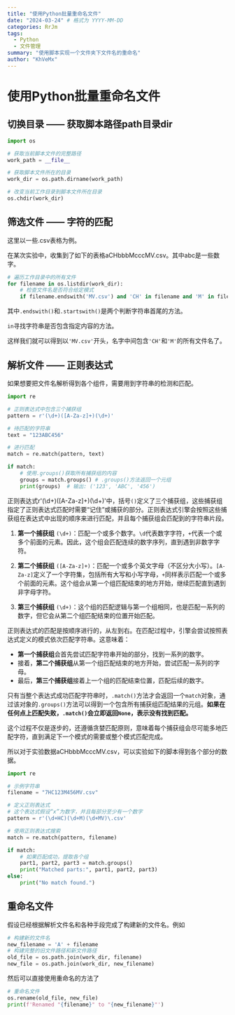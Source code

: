 ```yaml
---
title: "使用Python批量重命名文件"
date: "2024-03-24" # 格式为 YYYY-MM-DD
categories: RrJm
tags:
  - Python
  - 文件管理
summary: "使用脚本实现一个文件夹下文件名的重命名"
author: "KhVeMx"
---
```


# 使用Python批量重命名文件

## 切换目录 —— 获取脚本路径path目录dir

``` py
import os

# 获取当前脚本文件的完整路径
work_path = __file__

# 获取脚本文件所在的目录
work_dir = os.path.dirname(work_path)

# 改变当前工作目录到脚本文件所在目录
os.chdir(work_dir)
```

## 筛选文件 —— 字符的匹配
这里以一些.csv表格为例。

在某次实验中，收集到了如下的表格aCHbbbMcccMV.csv。其中abc是一些数字。

``` py
# 遍历工作目录中的所有文件
for filename in os.listdir(work_dir):
    # 检查文件名是否符合给定模式
    if filename.endswith('MV.csv') and 'CH' in filename and 'M' in filename:
```

其中`.endswith()`和`.startswith()`是两个判断字符串首尾的方法。

`in`寻找字符串是否包含指定内容的方法。

这样我们就可以得到以`'MV.csv'`开头，名字中间包含`'CH'`和`'M'`的所有文件名了。


## 解析文件 —— 正则表达式
如果想要把文件名解析得到各个组件，需要用到字符串的检测和匹配。

``` py
import re

# 正则表达式中包含三个捕获组
pattern = r'(\d+)([A-Za-z]+)(\d+)'

# 待匹配的字符串
text = "123ABC456"

# 进行匹配
match = re.match(pattern, text)

if match:
    # 使用.groups()获取所有捕获组的内容
    groups = match.groups() # .groups()方法返回一个元组
    print(groups)  # 输出: ('123', 'ABC', '456')

```

正则表达式r'(\d+)([A-Za-z]+)(\d+)'中，括号`()`定义了三个捕获组，这些捕获组指定了正则表达式匹配时需要“记住”或捕获的部分。正则表达式引擎会按照这些捕获组在表达式中出现的顺序来进行匹配，并且每个捕获组会匹配到的字符串片段。

1. **第一个捕获组** `(\d+)`：匹配一个或多个数字。`\d`代表数字字符，`+`代表一个或多个前面的元素。因此，这个组会匹配连续的数字序列，直到遇到非数字字符。
   
2. **第二个捕获组** `([A-Za-z]+)`：匹配一个或多个英文字母（不区分大小写）。`[A-Za-z]`定义了一个字符集，包括所有大写和小写字母，`+`同样表示匹配一个或多个前面的元素。这个组会从第一个组匹配结束的地方开始，继续匹配直到遇到非字母字符。

3. **第三个捕获组** `(\d+)`：这个组的匹配逻辑与第一个组相同，也是匹配一系列的数字，但它会从第二个组匹配结束的位置开始匹配。

正则表达式的匹配是按顺序进行的，从左到右。在匹配过程中，引擎会尝试按照表达式定义的模式依次匹配字符串。这意味着：

- **第一个捕获组**会首先尝试匹配字符串开始的部分，找到一系列的数字。
- 接着，**第二个捕获组**从第一个组匹配结束的地方开始，尝试匹配一系列的字母。
- 最后，**第三个捕获组**接着上一个组的匹配结束位置，匹配后续的数字。

只有当整个表达式成功匹配字符串时，`.match()`方法才会返回一个`match`对象，通过该对象的`.groups()`方法可以得到一个包含所有捕获组匹配结果的元组。**如果在任何点上匹配失败，`.match()`会立即返回`None`，表示没有找到匹配。**

这个过程不仅是逐步的，还遵循贪婪匹配原则，意味着每个捕获组会尽可能多地匹配字符，直到满足下一个模式的需要或整个模式匹配完成。

所以对于实验数据aCHbbbMcccMV.csv，可以实验如下的脚本得到各个部分的数据。

``` py
import re

# 示例字符串
filename = "7HC123M456MV.csv"

# 定义正则表达式
# 这个表达式假设“x”为数字，并且每部分至少有一个数字
pattern = r'(\d+HC)(\d+M)(\d+MV)\.csv'

# 使用正则表达式搜索
match = re.match(pattern, filename)

if match:
    # 如果匹配成功，提取各个组
    part1, part2, part3 = match.groups()
    print("Matched parts:", part1, part2, part3)
else:
    print("No match found.")
```

## 重命名文件
假设已经根据解析文件名和各种手段完成了构建新的文件名。例如

```py
# 构建新的文件名
new_filename = 'A' + filename
# 构建完整的旧文件路径和新文件路径
old_file = os.path.join(work_dir, filename)
new_file = os.path.join(work_dir, new_filename)
```

然后可以直接使用重命名的方法了
```py
# 重命名文件
os.rename(old_file, new_file)
print(f'Renamed "{filename}" to "{new_filename}"')
```







